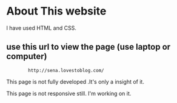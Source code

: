 # About This website

 I have used HTML and CSS.
 
 
 ## use this url to view the page (use laptop or computer)
 
            http://sena.lovestoblog.com/
 
 
 This page is not fully developed .It's only a insight of it.
 
 This page is not responsive still. I'm working on it.
 
 
